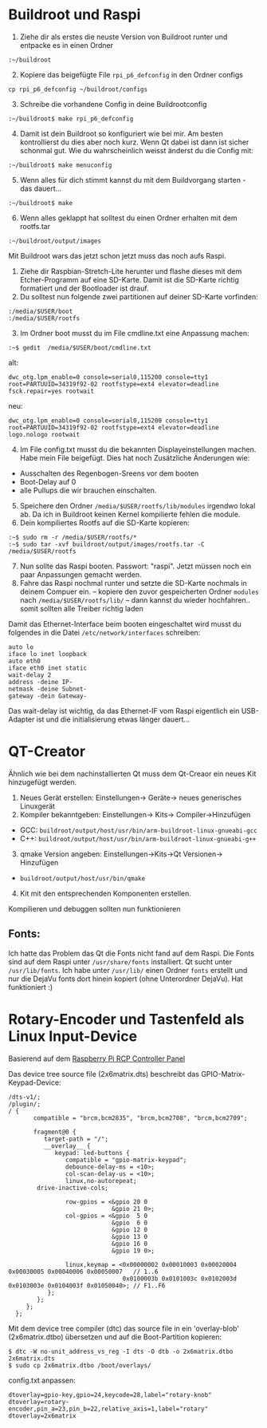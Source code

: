 # Buildroot und Raspi
1) Ziehe dir als erstes die neuste Version von Buildroot runter und entpacke es in einen Ordner
```
:~/buildroot
```
2) Kopiere das beigefügte File ```rpi_p6_defconfig``` in den Ordner configs
```
cp rpi_p6_defconfig ~/buildroot/configs
```
3) Schreibe die vorhandene Config in deine Buildrootconfig
```
:~/buildroot$ make rpi_p6_defconfig
```
4) Damit ist dein Buildroot so konfiguriert wie bei mir. Am besten kontrollierst du dies aber noch 
kurz. Wenn Qt dabei ist dann ist sicher schonmal gut. Wie du wahrscheinlich weisst änderst du die 
Config mit:
```
:~/buildroot$ make menuconfig
```
5) Wenn alles für dich stimmt kannst du mit dem Buildvorgang starten - das dauert...
```
:~/buildroot$ make
```
6) Wenn alles geklappt hat solltest du einen Ordner erhalten mit dem rootfs.tar
```
:~/buildroot/output/images
```

Mit Buildroot wars das jetzt schon jetzt muss das noch aufs Raspi.
1) Ziehe dir Raspbian-Stretch-Lite herunter und flashe dieses mit dem Etcher-Programm auf eine SD-Karte. Damit ist die SD-Karte richtig formatiert und der Bootloader ist drauf.
2) Du solltest nun folgende zwei partitionen auf deiner SD-Karte vorfinden:
```
:/media/$USER/boot
:/media/$USER/rootfs
```
3) Im Ordner boot musst du im File cmdline.txt eine Anpassung machen:
```
:~$ gedit  /media/$USER/boot/cmdline.txt
```
alt:
```
dwc_otg.lpm_enable=0 console=serial0,115200 console=tty1 root=PARTUUID=34319f92-02 rootfstype=ext4 elevator=deadline fsck.repair=yes rootwait
```
neu:
```
dwc_otg.lpm_enable=0 console=serial0,115200 console=tty1 root=PARTUUID=34319f92-02 rootfstype=ext4 elevator=deadline logo.nologo rootwait
```
4) Im File config.txt musst du die bekannten Displayeinstellungen machen. Habe mein File beigefügt. Dies hat noch Zusätzliche Änderungen wie:
- Ausschalten des Regenbogen-Sreens vor dem booten
- Boot-Delay auf 0
- alle Pullups die wir brauchen einschalten.
5) Speichere den Ordner ```/media/$USER/rootfs/lib/modules``` irgendwo lokal ab. Da ich in Buildroot keinen Kernel kompilierte fehlen die module.
6) Dein kompiliertes Rootfs auf die SD-Karte kopieren:
```
:~$ sudo rm -r /media/$USER/rootfs/*
:~$ sudo tar -xvf buildroot/output/images/rootfs.tar -C /media/$USER/rootfs
```
7) Nun sollte das Raspi booten. Passwort: "raspi". Jetzt müssen noch ein paar Anpassungen gemacht werden.
8) Fahre das Raspi nochmal runter und setzte die SD-Karte nochmals in deinem Compuer ein.
– kopiere den zuvor gespeicherten Ordner ```modules``` nach  ```/media/$USER/rootfs/lib/```
– dann kannst du wieder hochfahren.. somit sollten alle Treiber richtig laden

Damit das Ethernet-Interface beim booten eingeschaltet wird musst du folgendes in die Datei ```/etc/network/interfaces``` schreiben:
```
auto lo 
iface lo inet loopback
auto eth0
iface eth0 inet static
wait-delay 2
address -deine IP-
netmask -deine Subnet-
gateway -dein Gateway-
```
Das wait-delay ist wichtig, da das Ethernet-IF vom Raspi eigentlich ein USB-Adapter ist und die initialisierung etwas länger dauert...

# QT-Creator
Ähnlich wie bei dem nachinstallierten Qt muss dem Qt-Creaor ein neues Kit hinzugefügt werden.
1) Neues Gerät erstellen:
Einstellungen→ Geräte→ neues generisches Linuxgerät
2) Kompiler bekanntgeben:
Einstellungen→ Kits→ Compiler→Hinzufügen
- GCC: ```buildroot/output/host/usr/bin/arm-buildroot-linux-gnueabi-gcc```
- C++: ```buildroot/output/host/usr/bin/arm-buildroot-linux-gnueabi-g++```
3) qmake Version angeben:
Einstellungen→Kits→Qt Versionen→ Hinzufügen
- ```buildroot/output/host/usr/bin/qmake```
4) Kit mit den entsprechenden Komponenten erstellen.

Kompilieren und debuggen sollten nun funktionieren

## Fonts:
Ich hatte das Problem das Qt die Fonts nicht fand auf dem Raspi. Die Fonts sind auf dem Raspi unter ```/usr/share/fonts``` installiert. Qt sucht unter ```/usr/lib/fonts```.
Ich habe unter ```/usr/lib/``` einen Ordner ```fonts``` erstellt und nur die DejaVu fonts dort hinein kopiert (ohne Unterordner DejaVu). Hat funktioniert :)

# Rotary-Encoder und Tastenfeld als Linux Input-Device
Basierend auf dem [Raspberry Pi RCP Controller Panel](http://git.reufer.dyndns.org/bbm/dollycontroller/tree/master/hardware/controllerpanel)

Das device tree source file (2x6matrix.dts) beschreibt das GPIO-Matrix-Keypad-Device:

```
/dts-v1/;
/plugin/;
/ {
       compatible = "brcm,bcm2835", "brcm,bcm2708", "brcm,bcm2709";

       fragment@0 {
          target-path = "/";
          __overlay__ {
             keypad: led-buttons {
                compatible = "gpio-matrix-keypad";
                debounce-delay-ms = <10>;
                col-scan-delay-us = <10>;
                linux,no-autorepeat;
		drive-inactive-cols;

                row-gpios = <&gpio 20 0
                             &gpio 21 0>;
                col-gpios = <&gpio  5 0
                             &gpio  6 0
                             &gpio 12 0
                             &gpio 13 0
                             &gpio 16 0
                             &gpio 19 0>;

                linux,keymap = <0x00000002 0x00010003 0x00020004 0x00030005 0x00040006 0x00050007   // 1..6
                                0x0100003b 0x0101003c 0x0102003d 0x0103003e 0x0104003f 0x01050040>; // F1..F6
           };
        };
     };
  };
```
Mit dem device tree compiler (dtc) das source file in ein 'overlay-blob' (2x6matrix.dtbo) übersetzen und auf die Boot-Partition kopieren:
```
$ dtc -W no-unit_address_vs_reg -I dts -O dtb -o 2x6matrix.dtbo 2x6matrix.dts
$ sudo cp 2x6matrix.dtbo /boot/overlays/
```
config.txt anpassen:
```
dtoverlay=gpio-key,gpio=24,keycode=28,label="rotary-knob"
dtoverlay=rotary-encoder,pin_a=23,pin_b=22,relative_axis=1,label="rotary"
dtoverlay=2x6matrix
```


